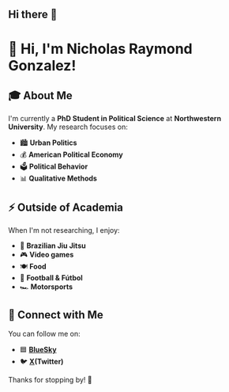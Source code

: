 ## Hi there 👋

# 👋 Hi, I'm Nicholas Raymond Gonzalez!

## 🎓 About Me
I'm currently a **PhD Student in Political Science** at **Northwestern University**. My research focuses on:
- 🏙 **Urban Politics**
- 💰 **American Political Economy**
- 🗳 **Political Behavior**
- 📊 **Qualitative Methods**

## ⚡ Outside of Academia
When I'm not researching, I enjoy:
- 🥋 **Brazilian Jiu Jitsu**
- 🎮 **Video games**
- 🍽 **Food**
- 🏈 **Football & Fútbol**
- 🏎 **Motorsports**

## 🔗 Connect with Me
You can follow me on:
- 🟦 **[BlueSky](https://bsky.app/profile/nrgonzalez.bsky.social)**
- 🐦 **[X](https://x.com/nrgonzalez05)(Twitter)**

Thanks for stopping by! 🚀


